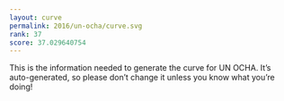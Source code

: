 ```yaml
---
layout: curve
permalink: 2016/un-ocha/curve.svg
rank: 37
score: 37.029640754
---
```


This is the information needed to generate the curve for UN OCHA. It’s
auto-generated, so please don’t change it unless you know what you’re
doing!
